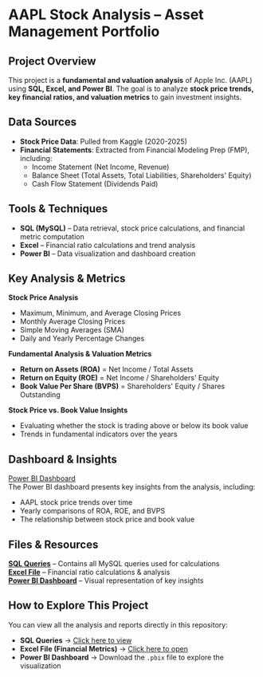 # AAPL Stock Analysis – Asset Management Portfolio  

## Project Overview  
This project is a **fundamental and valuation analysis** of Apple Inc. (AAPL) using **SQL, Excel, and Power BI**. The goal is to analyze **stock price trends, key financial ratios, and valuation metrics** to gain investment insights.

## Data Sources  
- **Stock Price Data**: Pulled from Kaggle (2020-2025)
- **Financial Statements**: Extracted from Financial Modeling Prep (FMP), including:
  - Income Statement (Net Income, Revenue)
  - Balance Sheet (Total Assets, Total Liabilities, Shareholders' Equity)
  - Cash Flow Statement (Dividends Paid)

## Tools & Techniques  
- **SQL (MySQL)** – Data retrieval, stock price calculations, and financial metric computation  
- **Excel** – Financial ratio calculations and trend analysis  
- **Power BI** – Data visualization and dashboard creation  

## Key Analysis & Metrics  
**Stock Price Analysis**  
   - Maximum, Minimum, and Average Closing Prices  
   - Monthly Average Closing Prices  
   - Simple Moving Averages (SMA)  
   - Daily and Yearly Percentage Changes
     
**Fundamental Analysis & Valuation Metrics**  
   - **Return on Assets (ROA)** = Net Income / Total Assets  
   - **Return on Equity (ROE)** = Net Income / Shareholders' Equity  
   - **Book Value Per Share (BVPS)** = Shareholders' Equity / Shares Outstanding
     
**Stock Price vs. Book Value Insights**  
   - Evaluating whether the stock is trading above or below its book value  
   - Trends in fundamental indicators over the years  

## Dashboard & Insights  
[Power BI Dashboard](dashboard_screenshot.png)  
The Power BI dashboard presents key insights from the analysis, including:
- AAPL stock price trends over time  
- Yearly comparisons of ROA, ROE, and BVPS  
- The relationship between stock price and book value  

## Files & Resources  
**[SQL Queries](aapl_analysis.sql)** – Contains all MySQL queries used for calculations  
**[Excel File](aapl_financials.xlsx)** – Financial ratio calculations & analysis  
**[Power BI Dashboard](aapl_dashboard.pbix)** – Visual representation of key insights  

## How to Explore This Project  
You can view all the analysis and reports directly in this repository:
- **SQL Queries** → [Click here to view](aapl_analysis.sql)  
- **Excel File (Financial Metrics)** → [Click here to open](aapl_financials.xlsx)  
- **Power BI Dashboard** → Download the `.pbix` file to explore the visualization  


